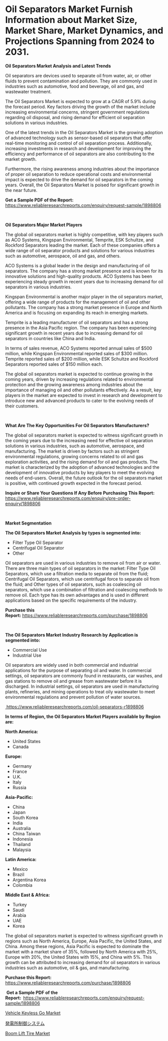 <p><h1>Oil Separators Market Furnish Information about Market Size, Market Share, Market Dynamics, and Projections Spanning from 2024 to 2031.</h1></p><p><strong>Oil Separators Market Analysis and Latest Trends</strong></p>
<p><p>Oil separators are devices used to separate oil from water, air, or other fluids to prevent contamination and pollution. They are commonly used in industries such as automotive, food and beverage, oil and gas, and wastewater treatment.</p><p>The Oil Separators Market is expected to grow at a CAGR of 5.9% during the forecast period. Key factors driving the growth of the market include increasing environmental concerns, stringent government regulations regarding oil disposal, and rising demand for efficient oil separation solutions in various industries.</p><p>One of the latest trends in the Oil Separators Market is the growing adoption of advanced technology such as sensor-based oil separators that offer real-time monitoring and control of oil separation process. Additionally, increasing investments in research and development for improving the efficiency and performance of oil separators are also contributing to the market growth.</p><p>Furthermore, the rising awareness among industries about the importance of proper oil separation to reduce operational costs and environmental impact is expected to drive the demand for oil separators in the coming years. Overall, the Oil Separators Market is poised for significant growth in the near future.</p></p>
<p><strong>Get a Sample PDF of the Report:&nbsp;</strong> <a href="https://www.reliableresearchreports.com/enquiry/request-sample/1898806">https://www.reliableresearchreports.com/enquiry/request-sample/1898806</a></p>
<p>&nbsp;</p>
<p><strong>Oil Separators Major Market Players</strong></p>
<p><p>The global oil separators market is highly competitive, with key players such as ACO Systems, Kingspan Environmental, Temprite, ESK Schultze, and Rockford Separators leading the market. Each of these companies offers a wide range of oil separator products and solutions for various industries such as automotive, aerospace, oil and gas, and others.</p><p>ACO Systems is a global leader in the design and manufacturing of oil separators. The company has a strong market presence and is known for its innovative solutions and high-quality products. ACO Systems has been experiencing steady growth in recent years due to increasing demand for oil separators in various industries.</p><p>Kingspan Environmental is another major player in the oil separators market, offering a wide range of products for the management of oil and other pollutants. The company has a strong market presence in Europe and North America and is focusing on expanding its reach in emerging markets.</p><p>Temprite is a leading manufacturer of oil separators and has a strong presence in the Asia Pacific region. The company has been experiencing significant growth in recent years due to increasing demand for oil separators in countries like China and India.</p><p>In terms of sales revenue, ACO Systems reported annual sales of $500 million, while Kingspan Environmental reported sales of $300 million. Temprite reported sales of $200 million, while ESK Schultze and Rockford Separators reported sales of $150 million each.</p><p>The global oil separators market is expected to continue growing in the coming years, driven by increasing regulations related to environmental protection and the growing awareness among industries about the importance of managing oil and other pollutants effectively. As a result, key players in the market are expected to invest in research and development to introduce new and advanced products to cater to the evolving needs of their customers.</p></p>
<p>&nbsp;</p>
<p><strong>What Are The Key Opportunities For Oil Separators Manufacturers?</strong></p>
<p><p>The global oil separators market is expected to witness significant growth in the coming years due to the increasing need for effective oil separation solutions in various industries, such as automotive, aerospace, and manufacturing. The market is driven by factors such as stringent environmental regulations, growing concerns related to oil and gas exploration activities, and the rising demand for oil and gas products. The market is characterized by the adoption of advanced technologies and the development of innovative products by key players to meet the evolving needs of end-users. Overall, the future outlook for the oil separators market is positive, with continued growth expected in the forecast period.</p></p>
<p><strong>Inquire or Share Your Questions If Any Before Purchasing This Report:</strong> <a href="https://www.reliableresearchreports.com/enquiry/pre-order-enquiry/1898806">https://www.reliableresearchreports.com/enquiry/pre-order-enquiry/1898806</a></p>
<p>&nbsp;</p>
<p><strong>Market Segmentation</strong></p>
<p><strong>The Oil Separators Market Analysis by types is segmented into:</strong></p>
<p><ul><li>Filter Type Oil Separator</li><li>Centrifugal Oil Separator</li><li>Other</li></ul></p>
<p><p>Oil separators are used in various industries to remove oil from air or water. There are three main types of oil separators in the market: Filter Type Oil Separators, which use a filtration media to separate oil from the fluid; Centrifugal Oil Separators, which use centrifugal force to separate oil from the fluid; and Other types of oil separators, such as coalescing oil separators, which use a combination of filtration and coalescing methods to remove oil. Each type has its own advantages and is used in different applications based on the specific requirements of the industry.</p></p>
<p><strong>Purchase this Report:&nbsp;</strong><a href="https://www.reliableresearchreports.com/purchase/1898806">https://www.reliableresearchreports.com/purchase/1898806</a></p>
<p>&nbsp;</p>
<p><strong>The Oil Separators Market Industry Research by Application is segmented into:</strong></p>
<p><ul><li>Commercial Use</li><li>Industrial Use</li></ul></p>
<p><p>Oil separators are widely used in both commercial and industrial applications for the purpose of separating oil and water. In commercial settings, oil separators are commonly found in restaurants, car washes, and gas stations to remove oil and grease from wastewater before it is discharged. In industrial settings, oil separators are used in manufacturing plants, refineries, and mining operations to treat oily wastewater to meet environmental regulations and prevent pollution of water sources.</p></p>
<p><a href="https://www.reliableresearchreports.com/oil-separators-r1898806">&nbsp;https://www.reliableresearchreports.com/oil-separators-r1898806</a></p>
<p><strong>In terms of Region, the Oil Separators Market Players available by Region are:</strong></p>
<p>
    <p> <strong> North America: </strong>
        <ul>
            <li>United States</li>
            <li>Canada</li>
        </ul>
        </p> 
    <p> <strong> Europe: </strong>
        <ul>
            <li>Germany</li>
            <li>France</li>
            <li>U.K.</li>
            <li>Italy</li>
            <li>Russia</li>
        </ul>
        </p> 
    <p> <strong> Asia-Pacific: </strong>
        <ul>
            <li>China</li>
            <li>Japan</li>
            <li>South Korea</li>
            <li>India</li>
            <li>Australia</li>
            <li>China Taiwan</li>
            <li>Indonesia</li>
            <li>Thailand</li>
            <li>Malaysia</li>
        </ul>
        </p> 
    <p> <strong> Latin America: </strong>
        <ul>
            <li>Mexico</li>
            <li>Brazil</li>
            <li>Argentina Korea</li>
            <li>Colombia</li>
        </ul>
        </p> 
    <p> <strong> Middle East & Africa: </strong>
        <ul>
            <li>Turkey</li>
            <li>Saudi</li>
            <li>Arabia</li>
            <li>UAE</li>
            <li>Korea</li>
        </ul>
    </p>
    </p>
<p><p>The global oil separators market is expected to witness significant growth in regions such as North America, Europe, Asia Pacific, the United States, and China. Among these regions, Asia Pacific is expected to dominate the market with a market share of 35%, followed by North America with 25%, Europe with 20%, the United States with 15%, and China with 5%. This growth can be attributed to increasing demand for oil separators in various industries such as automotive, oil & gas, and manufacturing.</p></p>
<p><strong>Purchase this Report: </strong><a href="https://www.reliableresearchreports.com/purchase/1898806">https://www.reliableresearchreports.com/purchase/1898806</a></p>
<p>&nbsp;<strong>Get a Sample PDF of the Report:&nbsp;&nbsp;</strong><a href="https://www.reliableresearchreports.com/enquiry/request-sample/1898806">https://www.reliableresearchreports.com/enquiry/request-sample/1898806</a></p>
<p><strong></strong></p>
<p><p><a href="https://www.linkedin.com/pulse/vehicle-keyless-go-market-provides-detailed-segmentation-eqyte?trackingId=mGDdUUX42ygvWAQjIc33gQ%3D%3D">Vehicle Keyless Go Market</a></p><p><a href="https://medium.com/@lawrencewatkins654/%E9%9B%BB%E5%8A%9B%E3%83%97%E3%83%A9%E3%83%B3%E3%83%88%E5%88%B6%E5%BE%A1%E3%82%B7%E3%82%B9%E3%83%86%E3%83%A0%E5%B8%82%E5%A0%B4%E3%81%AE%E6%B4%9E%E5%AF%9F-%E5%B8%82%E5%A0%B4%E5%8B%95%E5%90%91-%E6%88%90%E9%95%B7-2024%E5%B9%B4%E3%81%8B%E3%82%892031%E5%B9%B4%E3%81%BE%E3%81%A7%E3%81%AE%E4%BA%88%E6%B8%AC-e1f92cf1be2b">発電所制御システム</a></p><p><a href="https://www.linkedin.com/pulse/boom-lift-tire-market-size-growth-outlook-from-2024-2031-projecting-m7oee?trackingId=Layoqqo1kdtAviIABqhB2g%3D%3D">Boom Lift Tire Market</a></p></p>